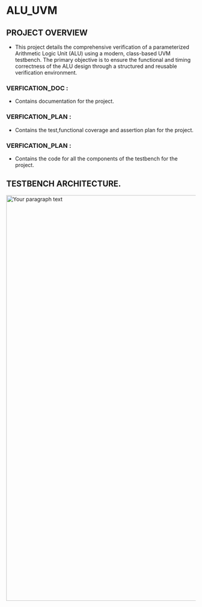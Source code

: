 # ALU_UVM
## PROJECT OVERVIEW
- This project details the comprehensive verification of a parameterized Arithmetic Logic Unit (ALU) using a modern, class-based UVM testbench. The primary objective is to ensure the functional and timing correctness of the ALU design through a structured and reusable verification environment.
### VERFICATION_DOC :
 - Contains documentation for the project.
### VERFICATION_PLAN :
- Contains the test,functional coverage and assertion plan for the project.
  
### VERFICATION_PLAN :
- Contains the code for all the components of the testbench for the project.

##  TESTBENCH ARCHITECTURE.
<img width="1920" height="1080" alt="Your paragraph text" src="https://github.com/user-attachments/assets/cd7584e7-ca16-4fe2-983e-390943775a78" />

